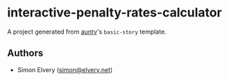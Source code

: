 # interactive-penalty-rates-calculator

A project generated from [aunty](https://github.com/abcnews/aunty)'s `basic-story` template.

## Authors

- Simon Elvery ([simon@elvery.net](mailto:simon@elvery.net))

